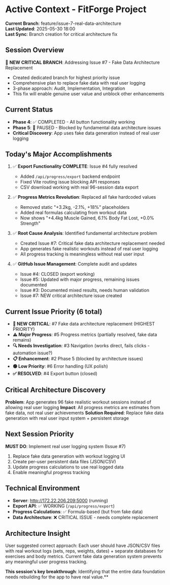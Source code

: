 # Active Context - FitForge Project

**Current Branch**: feature/issue-7-real-data-architecture  
**Last Updated**: 2025-05-30 18:00  
**Last Sync**: Branch creation for critical architecture fix

## Session Overview
🚨 **NEW CRITICAL BRANCH**: Addressing Issue #7 - Fake Data Architecture Replacement
- Created dedicated branch for highest priority issue
- Comprehensive plan to replace fake data with real user logging
- 3-phase approach: Audit, Implementation, Integration
- This fix will enable genuine user value and unblock other enhancements

## Current Status
- **Phase 4**: ✅ COMPLETED - All button functionality working
- **Phase 5**: 🚧 PAUSED - Blocked by fundamental data architecture issues
- **Critical Discovery**: App uses fake data generation instead of real user logging

## Today's Major Accomplishments 
1. ✅ **Export Functionality COMPLETE**: Issue #4 fully resolved
   - Added `/api/progress/export` backend endpoint  
   - Fixed Vite routing issue blocking API responses
   - CSV download working with real 96-session data export
   
2. ✅ **Progress Metrics Revolution**: Replaced all fake hardcoded values
   - Removed static "+3.2kg, -2.1%, +18%" placeholders
   - Added real formulas calculating from workout data
   - Now shows "+4.4kg Muscle Gained, 6.1% Body Fat Lost, +0.0% Strength"
   
3. ✅ **Root Cause Analysis**: Identified fundamental architecture problem
   - Created Issue #7: Critical fake data architecture replacement needed
   - App generates fake realistic workouts instead of real user logging
   - All progress tracking is meaningless without real user input
   
4. ✅ **GitHub Issue Management**: Complete audit and updates
   - Issue #4: CLOSED (export working)
   - Issue #5: Updated with major progress, remaining issues documented
   - Issue #3: Documented mixed results, needs human validation
   - Issue #7: NEW critical architecture issue created

## Current Issue Priority (6 total)
- **🚨 NEW CRITICAL**: #7 Fake data architecture replacement (HIGHEST PRIORITY)
- **⚠️ Major Progress**: #5 Progress metrics (partially resolved, fake data remains)
- **🔍 Needs Investigation**: #3 Navigation (works direct, fails clicks - automation issue?)
- **📋 Enhancement**: #2 Phase 5 (blocked by architecture issues)
- **🟢 Low Priority**: #6 Error handling (UX polish)
- **✅ RESOLVED**: #4 Export button (closed)

## Critical Architecture Discovery
**Problem**: App generates 96 fake realistic workout sessions instead of allowing real user logging
**Impact**: All progress metrics are estimates from fake data, not real user achievements
**Solution Required**: Replace fake data generation with real user input system + persistent storage

## Next Session Priority
**MUST DO**: Implement real user logging system (Issue #7)
1. Replace fake data generation with workout logging UI
2. Create per-user persistent data files (JSON/CSV)
3. Update progress calculations to use real logged data
4. Enable meaningful progress tracking

## Technical Environment
- **Server**: http://172.22.206.209:5000 (running)
- **Export API**: ✅ WORKING (`/api/progress/export`)
- **Progress Calculations**: ✅ Formula-based (but from fake data)
- **Data Architecture**: ❌ CRITICAL ISSUE - needs complete replacement

## Architecture Insight
User suggested correct approach: Each user should have JSON/CSV files with real workout logs (sets, reps, weights, dates) + separate databases for exercises and body metrics. Current fake data generation system prevents any meaningful user progress tracking.

**This session's key breakthrough**: Identifying that the entire data foundation needs rebuilding for the app to have real value.**